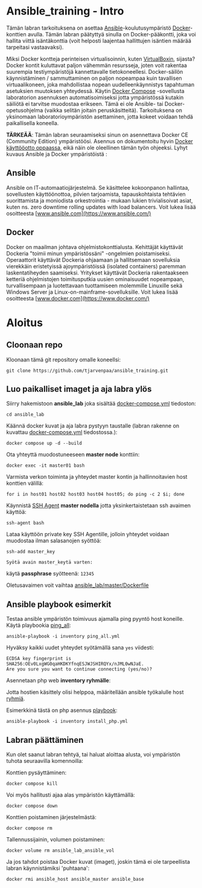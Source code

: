 # Ansible_training - Intro

Tämän labran tarkoituksena on asettaa [Ansible](https://www.ansible.com/)-koulutusympäristö [Docker](https://www.docker.com/)-konttien avulla. Tämän labran päätyttyä sinulla on Docker-pääkontti, joka voi hallita viittä isäntäkonttia (voit helposti laajentaa hallittujen isäntien määrää tarpeitasi vastaavaksi).

Miksi Docker kontteja perinteisen virtualisoinnin, kuten [VirtualBoxin](https://www.virtualbox.org), sijasta? Docker kontit kuluttavat paljon vähemmän resursseja, joten voit rakentaa suurempia testiympäristöjä kannettavalle tietokoneellesi. Docker-säilön käynnistäminen / sammuttaminen on paljon nopeampaa kuin tavallisen virtuaalikoneen, joka mahdollistaa nopean uudelleenkäynnistys tapahtuman asetuksien muutoksen yhteydessä. Käytin [Docker Compose](https://docs.docker.com/compose/overview/) -sovellusta laboratorion asennuksen automatisoimiseksi jotta ympäristössä kutakin säiliötä ei tarvitse muodostaa erikseen. 
Tämä ei ole Ansible- tai Docker-opetusohjelma (vaikka selitän joitain peruskäsitteitä). Tarkoituksena on yksinomaan laboratorioympäristön asettaminen, jotta kokeet voidaan tehdä paikallisella koneella.

**TÄRKEÄÄ**: Tämän labran seuraamiseksi sinun on asennettava Docker CE (Community Edition) ympäristöösi. Asennus on dokumentoitu hyvin [Docker käyttööotto oppaassa](https://docs.docker.com/engine/installation/#supported-platforms), eikä näin ole oleellinen tämän työn ohjeeksi. Lyhyt kuvaus Ansible ja Docker ympäristöistä :

## Ansible
Ansible on IT-automaatiojärjestelmä. Se käsittelee kokoonpanon hallintaa, sovellusten käyttöönottoa, pilvien tarjoamista, tapauskohtaista tehtävien suorittamista ja moniodista orkestrointia - mukaan lukien trivialisoivat asiat, kuten ns. zero downtime rolling updates with load balancers. Voit lukea lisää osoitteesta [www.ansible.com](https://www.ansible.com/)

## Docker
Docker on maailman johtava ohjelmistokonttialusta. Kehittäjät käyttävät Dockeria "toimii minun ympäristössäni" -ongelmien poistamiseksi. Operaattorit käyttävät Dockeria ohjaamaan ja hallitsemaan sovelluksia vierekkäin eristetyissä ajoympäristöissä (isolated containers) paremman laskentatiheyden saamiseksi. Yritykset käyttävät Dockeria rakentaakseen ketteriä ohjelmistojen toimitusputkia uusien  ominaisuudet nopeampaan, turvallisempaan ja luotettavaan tuottamiseen molemmille Linuxille sekä Windows Server ja Linux-on-mainframe-sovelluksille. Voit lukea lisää osoitteesta [www.docker.com](https://www.docker.com/)

# Aloitus

## Cloonaan repo

Kloonaan tämä git repository omalle koneellsi:

`git clone https://github.com/tjarvenpaa/ansible_training.git`

## Luo paikalliset imaget ja aja labra ylös

Siirry hakemistoon **ansible_lab** joka sisältää [docker-compose.yml](./ansible_lab/docker-compose.yml) tiedoston:

`cd ansible_lab`

Käännä docker kuvat ja aja labra pystyyn taustalle (labran rakenne on kuvattau [docker-compose.yml](./ansible_lab/docker-compose.yml) tiedostossa.):

`docker compose up -d --build`

Ota yhteyttä muodostuneeseen **master node** konttiin:

`docker exec -it master01 bash`

Varmista verkon toiminta ja  yhteydet master kontin ja hallinnoitavien host konttien välillä:

`for i in host01 host02 host03 host04 host05; do ping -c 2 $i; done`

Käynnistä [SSH Agent](https://man.openbsd.org/ssh-agent) **master nodella** jotta yksinkertaistetaan ssh avaimen käyttöä:

`ssh-agent bash`

Lataa käyttöön private key SSH Agentille, jolloin yhteydet voidaan muodostaa ilman salasanojen syöttöä:

`ssh-add master_key`

    Syötä avain master_keytä varten:
käytä **passphrase** syötteenä: `12345`

Oletusavaimen voit vaihtaa [ansible_lab/master/Dockerfile](./ansible_lab/master/Dockerfile)

## Ansible playbook esimerkit

Testaa ansible ympäristön toimivuus ajamalla ping pyyntö host koneille. Käytä playbookia [ping_all](./ansible_lab/master/ansible/ping_all.yml):

`ansible-playbook -i inventory ping_all.yml`

Hyväksy kaikki uudet yhteydet syötämällä sana `yes` viidesti:

    ECDSA key fingerprint is SHA256:OEv0LxgWG0qaHKDKYfnqESJWJSHIRQYx/nJML0wNJaE.
    Are you sure you want to continue connecting (yes/no)?

Asennetaan php web **inventory ryhmälle**:

Jotta hostien käsittely olisi helppoa, määritellään ansible työkalulle host [ryhmiä](https://docs.ansible.com/ansible/latest/inventory_guide/intro_patterns.html).

Esimerkkinä tästä on php asennus [playbook](./ansible_lab/master/ansible/install_php.yml):

`ansible-playbook -i inventory install_php.yml`

## Labran päättäminen

Kun olet saanut labran tehtyä, tai haluat aloittaa alusta, voi ympäristön tuhota seuraavilla komennoilla:

Konttien pysäyttäminen:

`docker compose kill`

Voi myös hallitusti ajaa alas ympäristön käyttämällä:

`docker compose down`

Konttien poistaminen järjestelmästä:

`docker compose rm`

Tallennussijainin, volumen poistaminen:

`docker volume rm ansible_lab_ansible_vol`

Ja jos tahdot poistaa Docker kuvat (imaget), joskin tämä ei ole tarpeellista labran käynnistämiksi 'puhtaana':

`docker rmi ansible_host ansible_master ansible_base`
